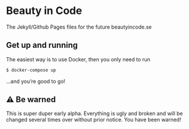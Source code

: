 # Beauty in Code

The Jekyll/Github Pages files for the future beautyincode.se

## Get up and running

The easiest way is to use Docker, then you only need to run

~~~bash
$ docker-compose up
~~~

…and you’re good to go!

## ⚠️  Be warned

This is super duper early alpha. Everything is ugly and broken and will be changed several times over without prior notice. You have been warned!
